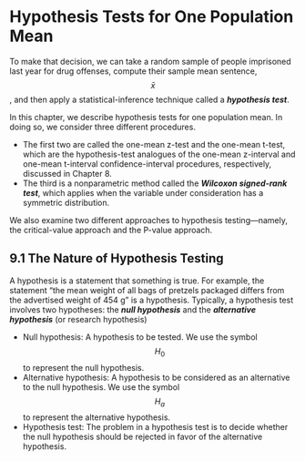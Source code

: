 # Hypothesis Tests for One Population Mean

To make that decision, we can take a random sample of people imprisoned last year for drug offenses, compute their sample mean sentence, $$\bar{x}$$, and then apply a statistical-inference technique called a ***hypothesis test***.

In this chapter, we describe hypothesis tests for one population mean. In doing so, we consider three different procedures.

- The first two are called the one-mean z-test and the one-mean t-test, which are the hypothesis-test analogues of the one-mean z-interval and one-mean t-interval confidence-interval procedures, respectively, discussed in Chapter 8.
- The third is a nonparametric method called the ***Wilcoxon signed-rank test***, which applies when the variable under consideration has a symmetric distribution.

We also examine two different approaches to hypothesis testing—namely, the critical-value approach and the P-value approach.

## 9.1 The Nature of Hypothesis Testing

A hypothesis is a statement that something is true. For example, the statement “the mean weight of all bags of pretzels packaged differs from the advertised weight of 454 g” is a hypothesis. Typically, a hypothesis test involves two hypotheses: the ***null hypothesis*** and the ***alternative hypothesis*** (or research hypothesis)

- Null hypothesis: A hypothesis to be tested. We use the symbol $$H_0$$ to represent the null hypothesis.
- Alternative hypothesis: A hypothesis to be considered as an alternative to the null hypothesis. We use the symbol $$H_a$$ to represent the alternative hypothesis.
- Hypothesis test: The problem in a hypothesis test is to decide whether the null hypothesis should be rejected in favor of the alternative hypothesis.